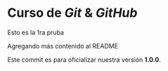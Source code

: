 # Curso de _Git_ & _GitHub_

Esto es la 1ra pruba

Agregando más contenido al README

Este commit es para oficializar nuestra versión **1.0.0**.
